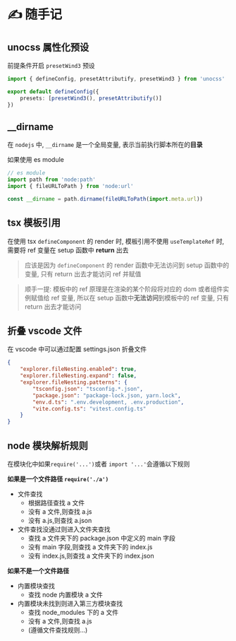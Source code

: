 # ✍️ 随手记

## unocss 属性化预设

前提条件开启 `presetWind3` 预设

```ts
import { defineConfig, presetAttributify, presetWind3 } from 'unocss'

export default defineConfig({
	presets: [presetWind3(), presetAttributify()]
})
```

## \_\_dirname

在 `nodejs` 中, `__dirname` 是一个全局变量, 表示当前执行脚本所在的**目录**

如果使用 es module

```js
// es module
import path from 'node:path'
import { fileURLToPath } from 'node:url'

const __dirname = path.dirname(fileURLToPath(import.meta.url))
```

## tsx 模板引用

在使用 tsx `defineComponent` 的 render 时, 模板引用不使用 `useTemplateRef` 时, 需要将 ref 变量在 setup 函数中 **return** 出去

> 应该是因为 `defineComponent` 的 render 函数中无法访问到 setup 函数中的变量, 只有 return 出去才能访问 ref 并赋值

> 顺手一提: 模板中的 ref 原理是在渲染的某个阶段将对应的 dom 或者组件实例赋值给 ref 变量, 所以在 setup 函数中**无法访问**到模板中的 ref 变量, 只有 return 出去才能访问

## 折叠 vscode 文件

在 vscode 中可以通过配置 settings.json 折叠文件

```json
{
	"explorer.fileNesting.enabled": true,
	"explorer.fileNesting.expand": false,
	"explorer.fileNesting.patterns": {
		"tsconfig.json": "tsconfig.*.json",
		"package.json": "package-lock.json, yarn.lock",
		"env.d.ts": ".env.development, .env.production",
		"vite.config.ts": "vitest.config.ts"
	}
}
```

## node 模块解析规则

在模块化中如果`require('...')`或者 `import '...'`会遵循以下规则

**如果是一个文件路径 `require('./a')`**

- 文件查找
  - 根据路径查找 a 文件
  - 没有 a 文件,则查找 a.js
  - 没有 a.js,则查找 a.json
- 文件查找没通过则进入文件夹查找
  - 查找 a 文件夹下的 package.json 中定义的 main 字段
  - 没有 main 字段,则查找 a 文件夹下的 index.js
  - 没有 index.js,则查找 a 文件夹下的 index.json

**如果不是一个文件路径**

- 内置模块查找
  - 查找 node 内置模块 a 文件
- 内置模块未找到则进入第三方模块查找
  - 查找 node_modules 下的 a 文件
  - 没有 a 文件,则查找 a.js
  - (遵循文件查找规则...)
